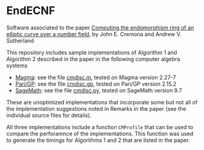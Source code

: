 # EndECNF
Software associated to the paper [Computing the endomorphism ring of an elliptic curve over a number field](http://arxiv.org/abs/2301.11169), by John E. Cremona and Andrew V. Sutherland

This repository includes sample implementations of Algorithm 1 and Algorithm 2 described in the paper in the following computer algebra systems

- [Magma](http://magma.maths.usyd.edu.au/magma/): see the file [cmdisc.m](cmdisc.m), tested on Magma version 2.27-7
- [Pari/GP](https://pari.math.u-bordeaux.fr/): see the file [cmdisc.gp](cmdisc.gp), tested on Pari/GP version 2.15.2
- [SageMath](https://www.sagemath.org/): see the file [cmdisc.py](cmdisc.py), tested on SageMath version 9.7

These are unoptimized implementations that incorporate some but not all of the implementation suggestions noted in Remarks in the paper (see the individual source files for details).

All three implementations include a function `CMProfile` that can be used to compare the perforamnce of the implementations.  This function was used to generate the timings for Algorithms 1 and 2 that are listed in the paper.
